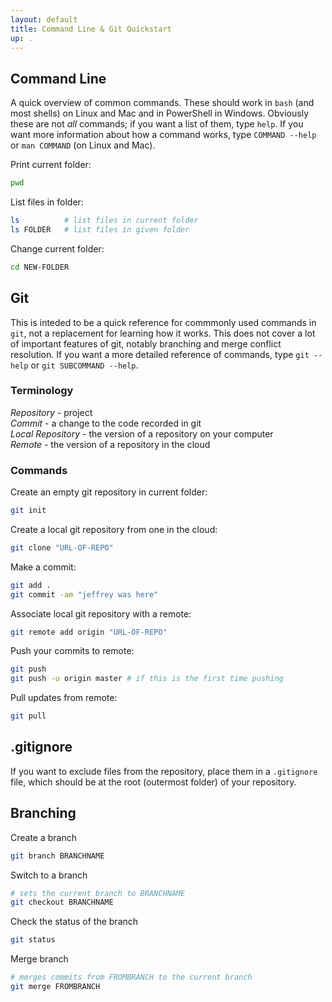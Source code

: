```yaml
---
layout: default
title: Command Line & Git Quickstart
up: .
---
```


## Command Line
A quick overview of common commands. These should work in `bash` (and most shells) on Linux and Mac and in PowerShell in Windows.
Obviously these are not *all* commands; if you want a list of them, type `help`.
If you want more information about how a command works, type `COMMAND --help` or `man COMMAND` (on Linux and Mac).

Print current folder:
```bash
pwd
```

List files in folder:
```bash
ls          # list files in current folder
ls FOLDER   # list files in given folder
```

Change current folder:
```bash
cd NEW-FOLDER
```

## Git
This is inteded to be a quick reference for commmonly used commands in `git`,
not a replacement for learning how it works. This does not cover a lot of important
features of git, notably branching and merge conflict resolution. If you want a more detailed
reference of commands, type `git --help` or `git SUBCOMMAND --help`.

### Terminology
*Repository* - project  
*Commit* - a change to the code recorded in git  
*Local Repository* - the version of a repository on your computer  
*Remote* - the version of a repository in the cloud

### Commands
Create an empty git repository in current folder:
```bash
git init
```

Create a local git repository from one in the cloud:
```bash
git clone "URL-OF-REPO"
```

Make a commit:
```bash
git add .
git commit -am "jeffrey was here"
```

Associate local git repository with a remote:
```bash
git remote add origin "URL-OF-REPO"
```

Push your commits to remote:
```bash
git push
git push -u origin master # if this is the first time pushing 
```

Pull updates from remote:
```bash
git pull
``` 

## .gitignore
If you want to exclude files from the repository, place them in a `.gitignore` file,
which should be at the root (outermost folder) of your repository.


## Branching
Create a branch
```bash
git branch BRANCHNAME
```

Switch to a branch
```bash
# sets the current branch to BRANCHNAME
git checkout BRANCHNAME
```

Check the status of the branch
```bash
git status
```

Merge branch
```bash
# merges commits from FROMBRANCH to the current branch
git merge FROMBRANCH
```
